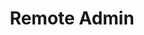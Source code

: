 ---
title: Remote Admin
description: Buy VPS hosting with Bitcoin.
homepage: https://ln-vps.remoteadmin.store/
altFor: ['libertyvps', 'lunanode']
---